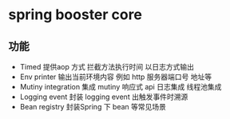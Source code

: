 # spring booster core

## 功能
- Timed 提供aop 方式 拦截方法执行时间 以日志方式输出
- Env printer 输出当前环境内容 例如 http 服务器端口号 地址等
- Mutiny integration 集成 mutiny 响应式 api 日志集成 线程池集成
- Logging event 封装 logging event 出触发事件时溯源
- Bean registry 封装Spring 下 bean 等常见场景